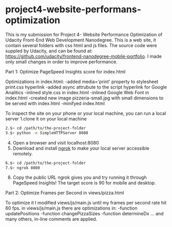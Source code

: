 # project4-website-performans-optimization
This is my submission for Project 4- Website Performance Optimization
of Udacity Front-End Web Development Nanodegree.
This is a web site, it contain several folders with css html and js files.
The source code were suppled by Udacity,
and can be found at: https://github.com/udacity/frontend-nanodegree-mobile-portfolio.
I made only small changes in order to improve performance.

Part 1: Optimize PageSpeed Insights score for index.html

Optimizations in index.html:
 -added media='print' property to stylesheet print.css hyperlink
 -added async attrubute to the script hyperlink for Google Analitics
 -inlined style.css in index.html
 -inlined Google Web Font in index.html
 -created new image pizzeria-small.jpg with small dimensions to be served with index.html
 -minifyed index.html

 To inspect the site on your phone or your local machine, you can run a local server
  1.clone it on your local machine
  ```bash
  2.$> cd /path/to/the-project-folder
  3.$> python -m SimpleHTTPServer 8080
  ```
  4. Open a browser and visit localhost:8080
  5. Download and install [ngrok](https://ngrok.com/) to make your local server accessible remotely.
  ``` bash
  6.$> cd /path/to/the-project-folder
  7.$> ngrok 8080
  ```
  8. Copy the public URL ngrok gives you and try running it through PageSpeed Insights!
  The target score is 90 for mobile and desktop.


Part 2: Optimize Frames per Second in views/pizza.html

To optimize it I modified views/js/main.js until my frames per second rate hit 60 fps.
 in views/js/main.js there are optimizations in:
 -function updatePositions
 -function changePizzaSizes
 -function determineDx
 ... and many others, in-line comments are applied.


